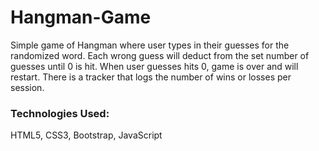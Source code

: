 # Hangman-Game

Simple game of Hangman where user types in their guesses for the randomized word. Each wrong guess will deduct from the set number of guesses until 0 is hit. When user guesses hits 0, game is over and will restart. There is a tracker that logs the number of wins or losses per session.

### Technologies Used:
HTML5, CSS3, Bootstrap, JavaScript



